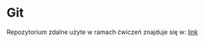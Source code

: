 # Git
Repozytorium zdalne użyte w ramach ćwiczeń znajduje się w: [link](https://github.com/alkatraz445/SiNWO_1)
